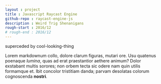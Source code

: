 ```yaml
---
layout : project
title : Javascript Raycast Engine
github-repo : raycast-engine-js
description : Weird Trig Shenanigans
rough-start : 2016/12
# rough-end : 2016/12
---
```


superceded by cool-looking-thing

Lorem markdownum collo, dolore clarum figuras, mutari ore. Usu quatenus poenaque
*lumina*, quas ad erat praestantior aethere animum? Dolor exstabant multis
sorores; non orbem tecta sic odere nam quin utilis formamque et. Ibit concolor
tristitiam danda; parvam desolatas colorum cognoscenda **nostri**.

